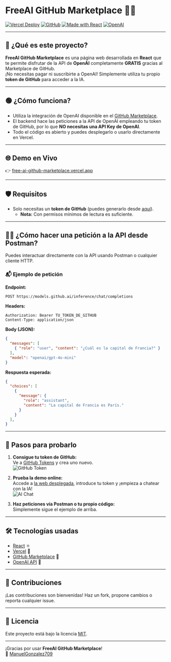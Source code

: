 # FreeAI GitHub Marketplace 🚀🤖

[![Vercel Deploy](https://img.shields.io/badge/Deployed%20on-Vercel-000?logo=vercel)](https://free-ai-github-marketplace-d2pfysda3.vercel.app/)
[![GitHub](https://img.shields.io/github/license/ManuelGonzalez709/FreeAI-github-Marketplace?style=flat-square)](LICENSE)
[![Made with React](https://img.shields.io/badge/Made%20with-React-61dafb?logo=react&logoColor=white)](https://reactjs.org/)
[![OpenAI](https://img.shields.io/badge/OpenAI%20API-GitHub%20Marketplace-blue?logo=openai)](https://github.com/marketplace?type=actions&query=openai)

---

## 🌟 ¿Qué es este proyecto?

**FreeAI GitHub Marketplace** es una página web desarrollada en **React** que te permite disfrutar de la API de **OpenAI** completamente **GRATIS** gracias al Marketplace de GitHub.  
¡No necesitas pagar ni suscribirte a OpenAI! Simplemente utiliza tu propio **token de GitHub** para acceder a la IA.

---

## 🟢 ¿Cómo funciona?

- Utiliza la integración de OpenAI disponible en el [GitHub Marketplace](https://github.com/marketplace?type=models&query=openai).
- El backend hace las peticiones a la API de OpenAI empleando tu token de GitHub, por lo que **NO necesitas una API Key de OpenAI**.
- Todo el código es abierto y puedes desplegarlo o usarlo directamente en Vercel.

---

## 🌐 Demo en Vivo

👉 [free-ai-github-marketplace.vercel.app](free-ai-github-marketplace.vercel.app)

---

## 🛡️ Requisitos

- Solo necesitas un **token de GitHub** (puedes generarlo desde [aquí](https://github.com/settings/tokens)).
  - **Nota:** Con permisos mínimos de lectura es suficiente.

---

## 🧑‍💻 ¿Cómo hacer una petición a la API desde Postman?

Puedes interactuar directamente con la API usando Postman o cualquier cliente HTTP.

### 📬 Ejemplo de petición

**Endpoint:**
```
POST https://models.github.ai/inference/chat/completions
```

**Headers:**
```
Authorization: Bearer TU_TOKEN_DE_GITHUB
Content-Type: application/json
```

**Body (JSON):**
```json
{
  "messages": [
    { "role": "user", "content": "¿Cuál es la capital de Francia?" }
  ],
  "model": "openai/gpt-4o-mini"
}
```

**Respuesta esperada:**
```json
{
  "choices": [
    {
      "message": {
        "role": "assistant",
        "content": "La capital de Francia es París."
      }
    }
  ],
}
```

---

## 📝 Pasos para probarlo

1. **Consigue tu token de GitHub:**  
   Ve a [GitHub Tokens](https://github.com/settings/tokens) y crea uno nuevo.  
   ![GitHub Token](https://img.shields.io/badge/GitHub-Token-blue?logo=github)

2. **Prueba la demo online:**  
   Accede a [la web desplegada](https://free-ai-github-marketplace-d2pfysda3.vercel.app/), introduce tu token y ¡empieza a chatear con la IA!  
   ![AI Chat](https://img.shields.io/badge/Chat%20con-OpenAI-green?logo=openai)

3. **Haz peticiones vía Postman o tu propio código:**  
   Simplemente sigue el ejemplo de arriba.

---

## 🛠️ Tecnologías usadas

- [React](https://reactjs.org/) ⚛️
- [Vercel](https://vercel.com/) 🚀
- [GitHub Marketplace](https://github.com/marketplace) 🛒
- [OpenAI API](https://platform.openai.com/docs/) 🤖

---

## 🎁 Contribuciones

¡Las contribuciones son bienvenidas! Haz un fork, propone cambios o reporta cualquier issue.

---

## 📄 Licencia

Este proyecto está bajo la licencia [MIT](LICENSE).

---

¡Gracias por usar **FreeAI GitHub Marketplace**!  
💬 [ManuelGonzalez709](https://github.com/ManuelGonzalez709)
